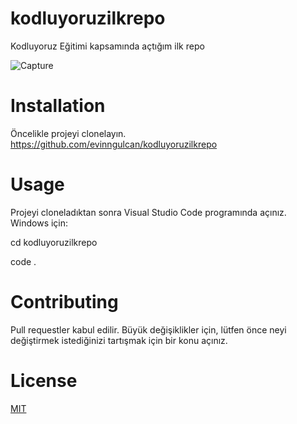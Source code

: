 # kodluyoruzilkrepo
Kodluyoruz Eğitimi kapsamında açtığım ilk repo

![Capture](https://github.com/evinngulcan/kodluyoruzilkrepo/assets/134440331/c43acd04-cada-4a75-8b3e-0c133a76f81e)
# Installation
Öncelikle projeyi clonelayın. 
https://github.com/evinngulcan/kodluyoruzilkrepo

# Usage
Projeyi cloneladıktan sonra Visual Studio Code programında açınız.
Windows için:

cd kodluyoruzilkrepo

code .

# Contributing

Pull requestler kabul edilir. Büyük değişiklikler için, lütfen önce neyi değiştirmek istediğinizi tartışmak için bir konu açınız.


# License
[ MIT ](https://choosealicense.com/licenses/mit/)

